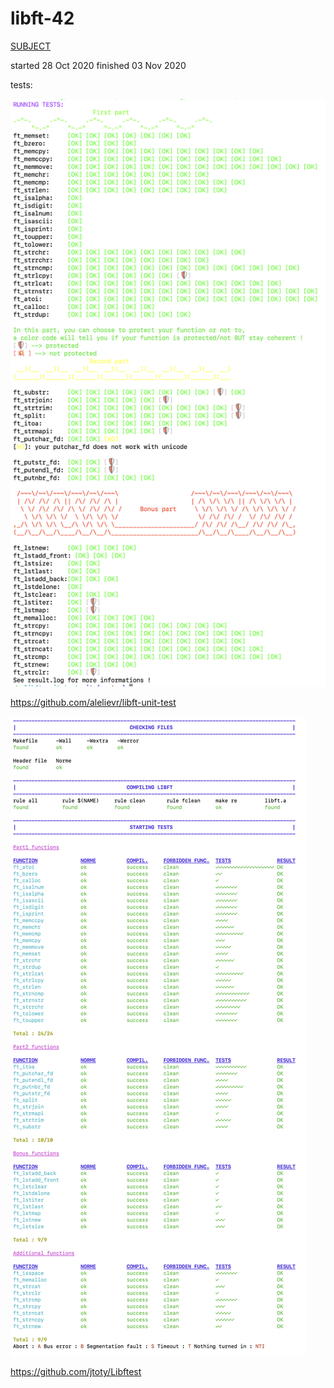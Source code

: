 # libft-42

[SUBJECT](https://cdn.intra.42.fr/pdf/pdf/11413/en.subject.pdf)

started   28 Oct 2020
finished  03 Nov 2020

tests:

![libft-unit-test.png](/screenshots/libft-unit-test.png?raw=true "libft-unit-test")

https://github.com/alelievr/libft-unit-test

![Libftest](/screenshots/Libftest.png?raw=true "Libftest")

https://github.com/jtoty/Libftest
